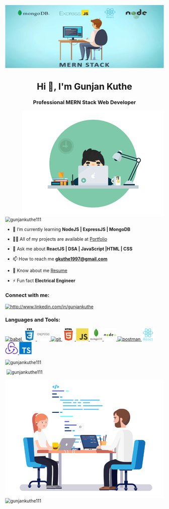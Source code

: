 ![logo](https://github.com/gunjankuthe111/gunjankuthe111/blob/main/banner.png)
<h1 align="center">Hi 👋, I'm Gunjan Kuthe</h1>
<h3 align="center">Professional MERN Stack Web Developer</h3>

<img align="right" width="450px" src="https://github.com/gunjankuthe111/gunjankuthe111/blob/main/desk.gif" />

<p align="left"> <img src="https://komarev.com/ghpvc/?username=gunjankuthe111&label=Profile%20views&color=0e75b6&style=flat" alt="gunjankuthe111" /> </p>

- 🌱 I’m currently learning **NodeJS | ExpressJS | MongoDB**

- 👨‍💻 All of my projects are available at [Portfolio](https://gunjankuthe111.github.io)

- 💬 Ask me about **ReactJS | DSA | JavaScript |HTML | CSS**

- 📫 How to reach me **gkuthe1997@gmail.com**

- 📄 Know about me [Resume](https://drive.google.com/file/d/1CBS4Z-ihgC1VdJsTVxbpbZ4UGmTAjlas/view?usp=sharing)

- ⚡ Fun fact **Electrical Engineer**

<h3 align="left">Connect with me:</h3>
<p align="left">
<a href="https://linkedin.com/in/http://www.linkedin.com/in/gunjankuthe" target="blank"><img align="center" src="https://raw.githubusercontent.com/rahuldkjain/github-profile-readme-generator/master/src/images/icons/Social/linked-in-alt.svg" alt="http://www.linkedin.com/in/gunjankuthe" height="30" width="40" /></a>
</p>



<h3 align="left">Languages and Tools:</h3>
<p align="left"> <a href="https://babeljs.io/" target="_blank" rel="noreferrer"> <img src="https://www.vectorlogo.zone/logos/babeljs/babeljs-icon.svg" alt="babel" width="40" height="40"/> </a> <a href="https://www.w3schools.com/css/" target="_blank" rel="noreferrer"> <img src="https://raw.githubusercontent.com/devicons/devicon/master/icons/css3/css3-original-wordmark.svg" alt="css3" width="40" height="40"/> </a> <a href="https://expressjs.com" target="_blank" rel="noreferrer"> <img src="https://raw.githubusercontent.com/devicons/devicon/master/icons/express/express-original-wordmark.svg" alt="express" width="40" height="40"/> </a> <a href="https://git-scm.com/" target="_blank" rel="noreferrer"> <img src="https://www.vectorlogo.zone/logos/git-scm/git-scm-icon.svg" alt="git" width="40" height="40"/> </a> <a href="https://www.w3.org/html/" target="_blank" rel="noreferrer"> <img src="https://raw.githubusercontent.com/devicons/devicon/master/icons/html5/html5-original-wordmark.svg" alt="html5" width="40" height="40"/> </a> <a href="https://developer.mozilla.org/en-US/docs/Web/JavaScript" target="_blank" rel="noreferrer"> <img src="https://raw.githubusercontent.com/devicons/devicon/master/icons/javascript/javascript-original.svg" alt="javascript" width="40" height="40"/> </a> <a href="https://www.mongodb.com/" target="_blank" rel="noreferrer"> <img src="https://raw.githubusercontent.com/devicons/devicon/master/icons/mongodb/mongodb-original-wordmark.svg" alt="mongodb" width="40" height="40"/> </a> <a href="https://nodejs.org" target="_blank" rel="noreferrer"> <img src="https://raw.githubusercontent.com/devicons/devicon/master/icons/nodejs/nodejs-original-wordmark.svg" alt="nodejs" width="40" height="40"/> </a> <a href="https://postman.com" target="_blank" rel="noreferrer"> <img src="https://www.vectorlogo.zone/logos/getpostman/getpostman-icon.svg" alt="postman" width="40" height="40"/> </a> <a href="https://reactjs.org/" target="_blank" rel="noreferrer"> <img src="https://raw.githubusercontent.com/devicons/devicon/master/icons/react/react-original-wordmark.svg" alt="react" width="40" height="40"/> </a> <a href="https://redux.js.org" target="_blank" rel="noreferrer"> <img src="https://raw.githubusercontent.com/devicons/devicon/master/icons/redux/redux-original.svg" alt="redux" width="40" height="40"/> </a> <a href="https://www.typescriptlang.org/" target="_blank" rel="noreferrer"> <img src="https://raw.githubusercontent.com/devicons/devicon/master/icons/typescript/typescript-original.svg" alt="typescript" width="40" height="40"/> </a> </p>

  <p><img widhth="100%" height="150px" src="https://github-readme-stats.vercel.app/api/top-langs?username=gunjankuthe111&show_icons=true&locale=en&layout=compact" alt="gunjankuthe111" /></p>


  <p>&nbsp;<img   src="https://github-readme-stats.vercel.app/api?username=gunjankuthe111&show_icons=true&locale=en" alt="gunjankuthe111" /></p>

<img align="right" width="520px" src="https://github.com/gunjankuthe111/gunjankuthe111/blob/main/c-s-d-s.gif" />

<p><img  src="https://github-readme-streak-stats.herokuapp.com/?user=gunjankuthe111&" alt="gunjankuthe111" /></p>

